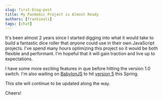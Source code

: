 ```yaml
---
slug: first-blog-post
title: My Pandemic Project is Almost Ready
authors: [frankieali]
tags: [chat]
---
```


It's been almost 2 years since I started digging into what it would take to build a fantastic dice roller that *anyone* could use in their own JavaScript projects. I've spend many hours optimizing this project so it would be both flexible and performant. I'm hopeful that it will gain traction and live up to expectations.

I have some more exciting features in que before hitting the version 1.0 switch. I'm also waiting on [BabylonJS](https://www.babylonjs.com/) to hit [version 5](https://forum.babylonjs.com/t/babylon-js-5-is-coming/26750) this Spring.

This site will continue to be updated along the way.

Cheers!
